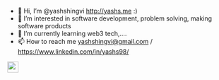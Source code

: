 - 👋 Hi, I’m @yashshingvi http://yashs.me :)
- 👀 I’m interested in software development, problem solving, making software products
- 🌱 I’m currently learning web3 tech,....
- 📫 How to reach me yashshingvi@gmail.com / https://www.linkedin.com/in/yashs98/
<img src="https://media.giphy.com/media/hvRJCLFzcasrR4ia7z/giphy.gif" width="25px">
<!---
yashshingvi/yashshingvi is a ✨ special ✨ repository because its `README.md` (this file) appears on your GitHub profile.
You can click the Preview link to take a look at your changes.
--->
